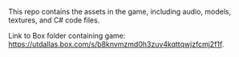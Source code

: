 This repo contains the assets in the game, including audio, models, textures, and C# code files.

Link to Box folder containing game: https://utdallas.box.com/s/b8knvmzmd0h3zuv4kqttqwjzfcmj2f1f.
